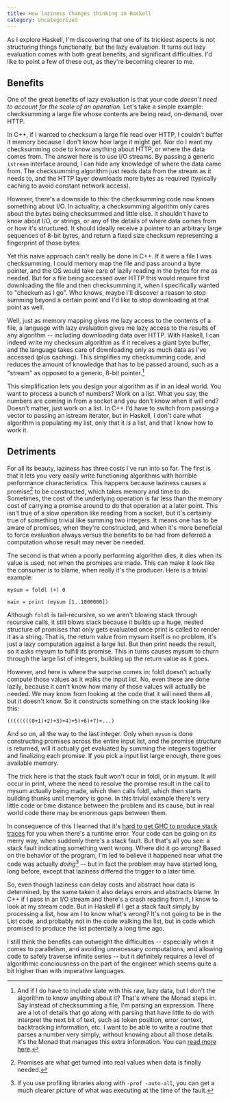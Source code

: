 ```yaml
---
title: How laziness changes thinking in Haskell
category: Uncategorized
---
```


As I explore Haskell, I'm discovering that one of its trickiest aspects is not structuring things functionally, but the lazy evaluation.  It turns out lazy evaluation comes with both great benefits, and significant difficulties.  I'd like to point a few of these out, as they're becoming clearer to me.

<!--more-->
## Benefits

One of the great benefits of lazy evaluation is that your code *doesn't need to account for the scale of an operation*.  Let's take a simple example: checksumming a large file whose contents are being read, on-demand, over HTTP.

In C++, if I wanted to checksum a large file read over HTTP, I couldn't buffer it memory because I don't know how large it might get.  Nor do I want my checksumming code to know anything about HTTP, or where the data comes from.  The answer here is to use I/O streams.  By passing a generic `istream` interface around, I can hide any knowledge of where the data came from.  The checksumming algorithm just reads data from the stream as it needs to, and the HTTP layer downloads more bytes as required (typically caching to avoid constant network access).

However, there's a downside to this: the checksumming code now knows something about I/O.  In actuality, a checksumming algorithm only cares about the bytes being checksummed and little else.  It shouldn't have to know about I/O, or strings, or any of the details of where data comes from or how it's structured.  It should ideally receive a pointer to an arbitrary large sequences of 8-bit bytes, and return a fixed size checksum representing a fingerprint of those bytes.

Yet this naive approach can't really be done in C++.  If it were a file I was checksumming, I could memory map the file and pass around a byte pointer, and the OS would take care of lazily reading in the bytes for me as needed.  But for a file being accessed over HTTP this would require first downloading the file and then checksumming it, when I specifically wanted to "checkum as I go".  Who knows, maybe I'll discover a reason to stop summing beyond a certain point and I'd like to stop downloading at that point as well.

Well, just as memory mapping gives me lazy access to the contents of a file, a language with lazy evaluation gives me lazy access to the results of any algorithm -- including downloading data over HTTP.  With Haskell, I can indeed write my checksum algorithm as if it receives a giant byte buffer, and the language takes care of downloading only as much data as I've accessed (plus caching).  This simplifies my checksumming code, and reduces the amount of knowledge that has to be passed around, such as a "stream" as opposed to a generic, 8-bit pointer.[^1]

This simplification lets you design your algorithm as if in an ideal world.  You want to process a bunch of numbers?  Work on a list.  What you say, the numbers are coming in from a socket and you don't know when it will end?  Doesn't matter, just work on a list.  In C++ I'd have to switch from passing a vector to passing an istream iterator, but in Haskell, I don't care what algorithm is populating my list, only that it *is* a list, and that I know how to work it.

[^1]: And if I do have to include state with this raw, lazy data, but I don't the algorithm to know anything about it?  That's where the Monad steps in.  Say instead of checksumming a file, I'm parsing an expression.  There are a lot of details that go along with parsing that have little to do with interpret the next bit of text, such as token position, error context, backtracking information, etc.  I want to be able to write a routine that parses a number very simply, without knowing about all those details.  It's the Monad that manages this extra information.  You can [read more here](http://en.wikibooks.org/wiki/Haskell/Practical_monads#Parsing_monads).

## Detriments

For all its beauty, laziness has three costs I've run into so far.  The first is that it lets you very easily write functioning algorithms with horrible performance characteristics.  This happens because laziness causes a promise[^2] to be constructed, which takes memory and time to do.  Sometimes, the cost of the underlying operation is far less than the memory cost of carrying a promise around to do that operation at a later point.  This isn't true of a slow operation like reading from a socket, but it's certainly true of something trivial like summing two integers.  It means one has to be aware of promises, when they're constructed, and when it's more beneficial to force evaluation always versus the benefits to be had from deferred a computation whose result may never be needed.

The second is that when a poorly performing algorithm dies, it dies when its value is used, not when the promises are made.  This can make it look like the consumer is to blame, when really it's the producer.  Here is a trivial example:

    mysum = foldl (+) 0
 
    main = print (mysum [1..1000000])

Although `foldl` is tail-recursive, so we aren't blowing stack through recursive calls, it still blows stack because it builds up a huge, nested structure of promises that only gets evaluated once print is called to render it as a string.  That is, the return value from mysum itself is no problem, it's just a lazy computation against a large list.  But then print needs the result, so it asks mysum to fulfill its promise.  This in turns causes mysum to churn through the large list of integers, building up the return value as it goes.

However, and here is where the surprise comes in: foldl doesn't actually compute those values as it walks the input list.  No, even these are done lazily, because it can't know how many of those values will actually be needed.  We may know from looking at the code that it will need them all, but it doesn't know.  So it constructs something on the stack looking like this:

    ((((((((0+1)+2)+3)+4)+5)+6)+7)+...)

And so on, all the way to the last integer.  Only when `mysum` is done constructing promises across the entire input list, and the promise structure is returned, will it actually get evaluated by summing the integers together and finalizing each promise.  If you pick a input list large enough, there goes available memory.

The trick here is that the stack fault won't ocur in foldl, or in mysum.  It will occur in print, where the need to resolve the promise result in the call to mysum actually being made, which then calls foldl, which then starts building thunks until memory is gone.  In this trivial example there's very little code or time distance between the problem and its cause, but in real world code there may be enormous gaps between them.

In consequence of this I learned that it's [hard to get GHC to produce stack traces](http://www.haskell.org/ghc/docs/latest/html/users_guide/ghci-debugger.html#tracing) for you when there's a runtime error.  Your code can be going on its merry way, when suddenly there's a stack fault.  But that's all you see: a stack fault indicating something went wrong.  Where did it go wrong?  Based on the behavior of the program, I'm led to believe it happened near what the code was actually *doing*[^3] -- but in fact the problem may have started long, long before, except that laziness differed the trigger to a later time.

So, even though laziness can delay costs and abstract how data is determined, by the same taken it also delays errors and abstracts blame.  In C++ if I pass in an I/O stream and there's a crash reading from it, I know to look at my stream code.  But in Haskell if I get a stack fault simply by processing a list, how am I to know what's wrong?  It's not going to be in the List code, and probably not in the code walking the list, but in code which promised to produce the list potentially a long time ago.

I still think the benefits can outweight the difficulties -- especially when it comes to parallelism, and avoiding unnecessary computations, and allowing code to safely traverse infinite series -- but it definitely requires a level of algorithmic conciousness on the part of the engineer which seems quite a bit higher than with imperative languages.

[^2]: Promises are what get turned into real values when data is finally needed.

[^3]: If you use profiling libraries along with `-prof -auto-all`, you can get a much clearer picture of what was executing at the time of the fault.

